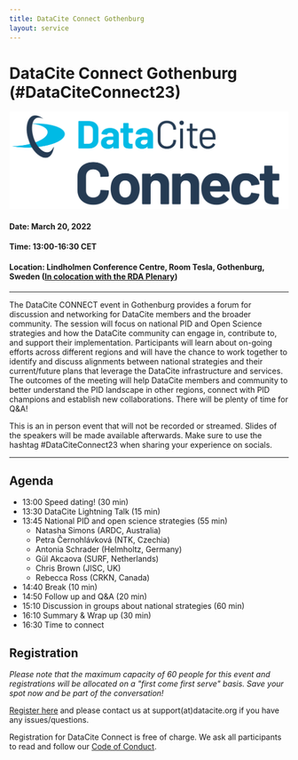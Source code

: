 ```yaml
---
title: DataCite Connect Gothenburg
layout: service
---
```


# DataCite Connect Gothenburg (#DataCiteConnect23)

<div class="section-img-small">
  <img class="img-responsive" src="images/DataCite-Logos_DC-Connect.png"></img>
</div>

#### Date: March 20, 2022

#### Time: 13:00-16:30 CET

#### Location: Lindholmen Conference Centre, Room Tesla, Gothenburg, Sweden ([In colocation with the RDA Plenary](https://www.rd-alliance.org/plenary-meetings/next-plenary))

<hr>

The DataCite CONNECT event in Gothenburg provides a forum for discussion and networking for DataCite members and the broader community. The session will focus on national PID and Open Science strategies and how the DataCite community can engage in, contribute to, and support their implementation. Participants will learn about on-going efforts across different regions and will have the chance to work together to identify and discuss alignments between national strategies and their current/future plans that leverage the DataCite infrastructure and services. The outcomes of the meeting will help DataCite members and community to better understand the PID landscape in other regions, connect with PID champions and establish new collaborations. There will be plenty of time for Q&A!

This is an in person event that will not be recorded or streamed. Slides of the speakers will be made available afterwards. Make sure to use the hashtag #DataCiteConnect23 when sharing your experience on socials.

<hr>

## Agenda

* 13:00 Speed dating! (30 min)
* 13:30 DataCite Lightning Talk (15 min)
* 13:45 National PID and open science strategies (55 min)
    * Natasha Simons (ARDC, Australia)
    * Petra Černohlávková (NTK, Czechia)
    * Antonia Schrader (Helmholtz, Germany)
    * Gül Akcaova (SURF, Netherlands)
    * Chris Brown (JISC, UK)
    * Rebecca Ross (CRKN, Canada)
* 14:40 Break (10 min)
* 14:50 Follow up and Q&A (20 min)
* 15:10 Discussion in groups about national strategies (60 min)
* 16:10 Summary & Wrap up (30 min)
* 16:30 Time to connect

## Registration

*Please note that the maximum capacity of 60 people for this event and registrations will be allocated on a "first come first serve" basis. Save your spot now and be part of the conversation!*

[Register here](https://forms.gle/KzCMoyJbqN6hpktJ6) and please contact us at support(at)datacite.org if you have any issues/questions.

Registration for DataCite Connect is free of charge. We ask all participants to read and follow our [Code of Conduct](https://datacite.org/code-of-conduct.html).
